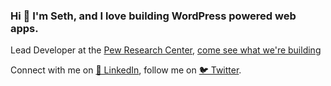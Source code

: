 ### Hi 👋 I'm Seth, and I love building WordPress powered web apps.

Lead Developer at the [Pew Research Center](https://www.pewresearch.org), [come see what we're building](https://github.com/pewresearch?q=prc-&type=all&language=&sort=)

Connect with me on [💼 LinkedIn](https://www.linkedin.com/in/sethrubenstein/), follow me on [🐦 Twitter](https://www.twitter.com/sethrubenstein).
